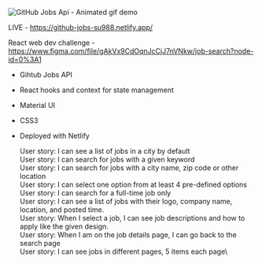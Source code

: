 ![GitHub Jobs Api - Animated gif demo](demo/demo.gif)

LIVE - https://github-jobs-su988.netlify.app/

React web dev challenge - https://www.figma.com/file/gAkVx9CdOqnJcCjJ7nVNkw/job-search?node-id=0%3A1

- Gihtub Jobs API
- React hooks and context for state management
- Material UI
- CSS3
- Deployed with Netlify

  User story: I can see a list of jobs in a city by default\
   User story: I can search for jobs with a given keyword\
   User story: I can search for jobs with a city name, zip code or other location\
   User story: I can select one option from at least 4 pre-defined options\
   User story: I can search for a full-time job only\
   User story: I can see a list of jobs with their logo, company name, location, and posted time.\
   User story: When I select a job, I can see job descriptions and how to apply like the given design.\
   User story: When I am on the job details page, I can go back to the search page\
   User story: I can see jobs in different pages, 5 items each page\

